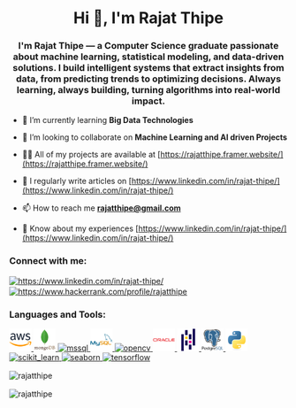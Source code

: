 <h1 align="center">Hi 👋, I'm Rajat Thipe</h1>
<h3 align="center">I'm Rajat Thipe — a Computer Science graduate passionate about machine learning, statistical modeling, and data-driven solutions. I build intelligent systems that extract insights from data, from predicting trends to optimizing decisions. Always learning, always building, turning algorithms into real-world impact.</h3>

- 🌱 I’m currently learning **Big Data Technologies**

- 👯 I’m looking to collaborate on **Machine Learning and AI driven Projects**

- 👨‍💻 All of my projects are available at [https://rajatthipe.framer.website/](https://rajatthipe.framer.website/)

- 📝 I regularly write articles on [https://www.linkedin.com/in/rajat-thipe/](https://www.linkedin.com/in/rajat-thipe/)

- 📫 How to reach me **rajatthipe@gmail.com**

- 📄 Know about my experiences [https://www.linkedin.com/in/rajat-thipe/](https://www.linkedin.com/in/rajat-thipe/)

<h3 align="left">Connect with me:</h3>
<p align="left">
<a href="https://linkedin.com/in/https://www.linkedin.com/in/rajat-thipe/" target="blank"><img align="center" src="https://raw.githubusercontent.com/rahuldkjain/github-profile-readme-generator/master/src/images/icons/Social/linked-in-alt.svg" alt="https://www.linkedin.com/in/rajat-thipe/" height="30" width="40" /></a>
<a href="https://www.hackerrank.com/https://www.hackerrank.com/profile/rajatthipe" target="blank"><img align="center" src="https://raw.githubusercontent.com/rahuldkjain/github-profile-readme-generator/master/src/images/icons/Social/hackerrank.svg" alt="https://www.hackerrank.com/profile/rajatthipe" height="30" width="40" /></a>
</p>

<h3 align="left">Languages and Tools:</h3>
<p align="left"> <a href="https://aws.amazon.com" target="_blank" rel="noreferrer"> <img src="https://raw.githubusercontent.com/devicons/devicon/master/icons/amazonwebservices/amazonwebservices-original-wordmark.svg" alt="aws" width="40" height="40"/> </a> <a href="https://www.mongodb.com/" target="_blank" rel="noreferrer"> <img src="https://raw.githubusercontent.com/devicons/devicon/master/icons/mongodb/mongodb-original-wordmark.svg" alt="mongodb" width="40" height="40"/> </a> <a href="https://www.microsoft.com/en-us/sql-server" target="_blank" rel="noreferrer"> <img src="https://www.svgrepo.com/show/303229/microsoft-sql-server-logo.svg" alt="mssql" width="40" height="40"/> </a> <a href="https://www.mysql.com/" target="_blank" rel="noreferrer"> <img src="https://raw.githubusercontent.com/devicons/devicon/master/icons/mysql/mysql-original-wordmark.svg" alt="mysql" width="40" height="40"/> </a> <a href="https://opencv.org/" target="_blank" rel="noreferrer"> <img src="https://www.vectorlogo.zone/logos/opencv/opencv-icon.svg" alt="opencv" width="40" height="40"/> </a> <a href="https://www.oracle.com/" target="_blank" rel="noreferrer"> <img src="https://raw.githubusercontent.com/devicons/devicon/master/icons/oracle/oracle-original.svg" alt="oracle" width="40" height="40"/> </a> <a href="https://pandas.pydata.org/" target="_blank" rel="noreferrer"> <img src="https://raw.githubusercontent.com/devicons/devicon/2ae2a900d2f041da66e950e4d48052658d850630/icons/pandas/pandas-original.svg" alt="pandas" width="40" height="40"/> </a> <a href="https://www.postgresql.org" target="_blank" rel="noreferrer"> <img src="https://raw.githubusercontent.com/devicons/devicon/master/icons/postgresql/postgresql-original-wordmark.svg" alt="postgresql" width="40" height="40"/> </a> <a href="https://www.python.org" target="_blank" rel="noreferrer"> <img src="https://raw.githubusercontent.com/devicons/devicon/master/icons/python/python-original.svg" alt="python" width="40" height="40"/> </a> <a href="https://scikit-learn.org/" target="_blank" rel="noreferrer"> <img src="https://upload.wikimedia.org/wikipedia/commons/0/05/Scikit_learn_logo_small.svg" alt="scikit_learn" width="40" height="40"/> </a> <a href="https://seaborn.pydata.org/" target="_blank" rel="noreferrer"> <img src="https://seaborn.pydata.org/_images/logo-mark-lightbg.svg" alt="seaborn" width="40" height="40"/> </a> <a href="https://www.tensorflow.org" target="_blank" rel="noreferrer"> <img src="https://www.vectorlogo.zone/logos/tensorflow/tensorflow-icon.svg" alt="tensorflow" width="40" height="40"/> </a> </p>

<p><img align="center" src="https://github-readme-stats.vercel.app/api/top-langs?username=rajatthipe&show_icons=true&locale=en&layout=compact" alt="rajatthipe" /></p>

<p><img align="center" src="https://github-readme-streak-stats.herokuapp.com/?user=rajatthipe&" alt="rajatthipe" /></p>
